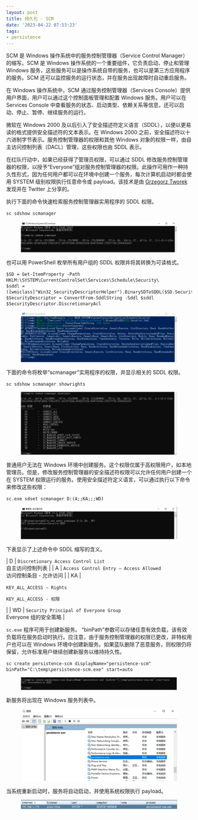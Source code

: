 ```yaml
---
layout: post
title: 持久化 - SCM
date: '2023-04-22 07:53:23'
tags:
- persistence
---
```


SCM 是 Windows 操作系统中的服务控制管理器（Service Control Manager）的缩写。SCM 是 Windows 操作系统的一个重要组件，它负责启动、停止和管理 Windows 服务，这些服务可以是操作系统自带的服务，也可以是第三方应用程序的服务。SCM 还可以监控服务的运行状态，并在服务出现故障时自动重启服务。

在 Windows 操作系统中，SCM 通过服务控制管理器（Services Console）提供用户界面，用户可以通过这个控制面板管理和配置 Windows 服务。用户可以在 Services Console 中查看服务的状态、启动类型、依赖关系等信息，还可以启动、停止、暂停、继续服务的运行。

微软在 Windows 2000 及以后引入了安全描述符定义语言（SDDL），以便以更易读的格式提供安全描述符的文本表示。在 Windows 2000 之前，安全描述符以十六进制字节表示。服务控制管理器的权限和其他 Windows 对象的权限一样，由自主访问控制列表（DACL）管理，这些权限也由 SDDL 表示。

在红队行动中，如果已经获得了管理员权限，可以通过 SDDL 修改服务控制管理器的权限，以授予“Everyone”组对服务控制管理器的权限。此操作可用作一种持久性形式，因为任何用户都可以在环境中创建一个服务，每次计算机启动时都会使用 SYSTEM 级别权限执行任意命令或 payload。该技术是由 [Grzegorz Tworek](https://twitter.com/0gtweet) 发现并在 Twitter 上分享的。

执行下面的命令快速检索服务控制管理器实用程序的 SDDL 权限。

    sc sdshow scmanager

<figure class="kg-card kg-image-card"><img src="assets/img/blog/imported/persistence-scm-sc-sdshow-scmanager.png" class="kg-image" alt loading="lazy" title="服务控制管理器 - 安全描述符"></figure>

也可以用 PowerShell 枚举所有用户组的 SDDL 权限并将其转换为可读格式。

    $SD = Get-ItemProperty -Path HKLM:\SYSTEM\CurrentControlSet\Services\Schedule\Security\
    $sddl = ([wmiclass]"Win32_SecurityDescriptorHelper").BinarySDToSDDL($SD.Security).Sddl
    $SecurityDescriptor = ConvertFrom-SddlString -Sddl $sddl
    $SecurityDescriptor.DiscretionaryAcl

<figure class="kg-card kg-image-card"><img src="assets/img/blog/imported/persistence-scm-powershell-enum-and-convert-sddl.png" class="kg-image" alt loading="lazy" title="通过 PowerShell 枚举权限"></figure>

下面的命令将枚举“scmanager”实用程序的权限，并显示相关的 SDDL 权限。

    sc sdshow scmanager showrights

<figure class="kg-card kg-image-card"><img src="assets/img/blog/imported/persistence-scm-sc-sdshow-scmanager-showrights.png" class="kg-image" alt loading="lazy" title="服务控制管理器 - 枚举权限"></figure>

普通用户无法在 Windows 环境中创建服务。这个权限仅属于高权限用户，如本地管理员。但是，修改服务控制管理器的安全描述符权限可以允许任何用户创建一个在 SYSTEM 权限运行的服务。使用安全描述符定义语言，可以通过执行以下命令来修改这些权限：

    sc.exe sdset scmanager D:(A;;KA;;;WD)

<figure class="kg-card kg-image-card"><img src="assets/img/blog/imported/persistence-scm-sc-sdset.png" class="kg-image" alt loading="lazy" title="修改安全描述符权限"></figure>

下表显示了上述命令中 SDDL 缩写的含义。

<!--kg-card-begin: html-->

| D | `Discretionary Access Control List`  
自主访问控制列表 |
| A | `Access Control Entry – Access Allowed`  
访问控制条目 - 允许访问 |
| KA | 

`KEY_ALL_ACCESS – Rights`

`KEY_ALL_ACCESS - 权限`

 |
| WD | `Security Principal of Everyone Group`  
Everyone 组的安全策略 |

<!--kg-card-end: html-->

`sc.exe` 程序可用于创建新服务。 “binPath”参数可以存储任意有效负载，该有效负载将在服务启动时执行。应注意，由于服务控制管理器的权限已更改，非特权用户也可以在 Windows 环境中创建新服务。如果蓝队删除了恶意服务，则权限仍将保留，允许标准用户继续创建新服务以维持持久性。

    sc create persistence-scm displayName="persistence-scm" binPath="C:\temp\persistence-scm.exe" start=auto

<figure class="kg-card kg-image-card"><img src="assets/img/blog/imported/persistence-scm-sc-create.png" class="kg-image" alt loading="lazy" title="服务控制管理器 - 标准用户创建新服务"></figure>

新服务将出现在 Windows 服务列表中。

<figure class="kg-card kg-image-card"><img src="assets/img/blog/imported/persistence-scm-check-sc-list.png" class="kg-image" alt loading="lazy" title="服务控制管理器 - 新服务"></figure>

当系统重新启动时，服务将自动启动，并使用系统权限执行 payload。

<figure class="kg-card kg-image-card"><img src="assets/img/blog/imported/persistence-scm-get-pwned.png" class="kg-image" alt loading="lazy" title="服务控制管理器 - Cobaltstrke"></figure>
